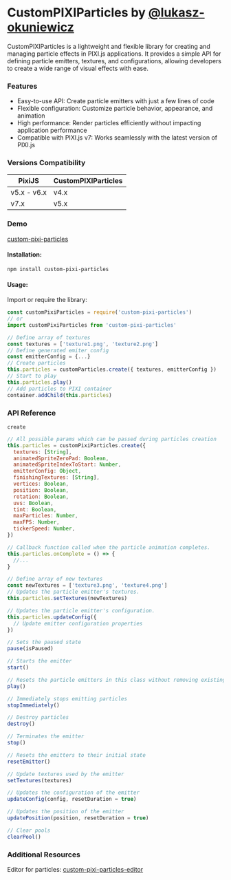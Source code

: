 # CustomPIXIParticles by [@lukasz-okuniewicz](http://github.com/lukasz-okuniewicz)

CustomPIXIParticles is a lightweight and flexible library for creating and managing particle effects in PIXI.js applications. It provides a simple API for defining particle emitters, textures, and configurations, allowing developers to create a wide range of visual effects with ease.

### Features
* Easy-to-use API: Create particle emitters with just a few lines of code
* Flexible configuration: Customize particle behavior, appearance, and animation
* High performance: Render particles efficiently without impacting application performance
* Compatible with PIXI.js v7: Works seamlessly with the latest version of PIXI.js

### Versions Compatibility

| PixiJS | CustomPIXIParticles |
|---|---|
| v5.x - v6.x | v4.x |
| v7.x | v5.x |

### Demo 
[custom-pixi-particles](http://particles.okuniewicz.eu/)

#### Installation:

```
npm install custom-pixi-particles
```

#### Usage:
Import or require the library:
```javascript
const customPixiParticles = require('custom-pixi-particles')
// or
import customPixiParticles from 'custom-pixi-particles'
```

```javascript
// Define array of textures
const textures = ['texture1.png', 'texture2.png']
// Define generated emiter config
const emitterConfig = {...}
// Create particles
this.particles = customParticles.create({ textures, emitterConfig })
// Start to play
this.particles.play()
// Add particles to PIXI container
container.addChild(this.particles)
```

### API Reference
`create`
```javascript
// All possible params which can be passed during particles creation
this.particles = customPixiParticles.create({
  textures: [String],
  animatedSpriteZeroPad: Boolean,
  animatedSpriteIndexToStart: Number,
  emitterConfig: Object,
  finishingTextures: [String],
  vertices: Boolean,
  position: Boolean,
  rotation: Boolean,
  uvs: Boolean,
  tint: Boolean,
  maxParticles: Number,
  maxFPS: Number,
  tickerSpeed: Number,
})
```

```javascript
// Callback function called when the particle animation completes.
this.particles.onComplete = () => {
  //...
}
```

```javascript
// Define array of new textures
const newTextures = ['texture3.png', 'texture4.png']
// Updates the particle emitter's textures.
this.particles.setTextures(newTextures)
```

```javascript
// Updates the particle emitter's configuration.
this.particles.updateConfig({
  // Update emitter configuration properties
})
```

```javascript
// Sets the paused state
pause(isPaused)

// Starts the emitter
start()

// Resets the particle emitters in this class without removing existing particles and plays them
play()

// Immediately stops emitting particles
stopImmediately()

// Destroy particles
destroy()

// Terminates the emitter
stop()

// Resets the emitters to their initial state
resetEmitter()

// Update textures used by the emitter
setTextures(textures)

// Updates the configuration of the emitter
updateConfig(config, resetDuration = true)

// Updates the position of the emitter
updatePosition(position, resetDuration = true)

// Clear pools
clearPool()
```

### Additional Resources
Editor for particles: [custom-pixi-particles-editor](https://github.com/lukasz-okuniewicz/custom-pixi-particles-editor)
